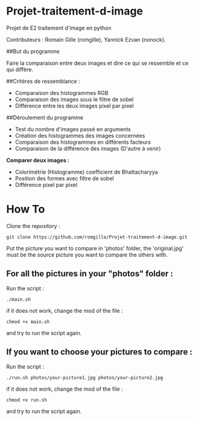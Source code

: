 # Projet-traitement-d-image
Projet de E2 traitement d'image en python

Contributeurs : Romain Gille (romgille), Yannick Ezvan (nonock).

##But du programme

Faire la comparaison entre deux images et dire ce qui se ressemble et ce qui diffère.

##Critères de ressemblance :

* Comparaison des histogrammes RGB
* Comparaison des images sous le filtre de sobel
* Différence entre les deux images pixel par pixel

##Déroulement du programme

* Test du nombre d'images passé en arguments
* Création des histogrammes des images concernées
* Comparaison des histogrammes en différents facteurs
* Comparaison de la différence des images
(D'autre à venir)


**Comparer deux images :**

* Colorimétrie (Histogramme) coefficient de Bhattacharyya
* Position des formes avec filtre de sobel
* Différence pixel par pixel


# How To

Clone the repository :

`git clone https://github.com/romgille/Projet-traitement-d-image.git`

Put the picture you want to compare in 'photos' folder, the 'original.jpg'
must be the source picture you want to compare the others with.

## For all the pictures in your "photos" folder :

Run the script :

`./main.sh`

if it does not work, change the mod of the file :

`chmod +x main.sh`

and try to run the script again.

## If you want to choose your pictures to compare :

Run the script :

`./run.sh photos/your-picture1.jpg photos/your-picture2.jpg`

if it does not work, change the mod of the file :

`chmod +x run.sh`

and try to run the script again.
